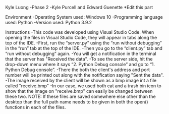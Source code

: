 Kyle Luong 
-Phase 2
-Kyle Purcell and Edward Guenette
*Edit this part

Environment
-Operating System used: Windows 10
-Programming language used: Python
-Version used: Python 3.9.2

Instructions
-This code was developed using Visual Studio Code. When opening the files in Visual Studio Code, they will appear in tabs along the top of the IDE. 
-First, run the “server.py” using the “run without debugging” in the “run” tab at the top of the IDE. 
-Then you go to the “client.py” tab and “run without debugging” again. 
-You will get a notification in the terminal that the server has "Received the data".
-To see the server side, hit the drop-down menu where it says “2. Python Debug console” and go to “1. Python Debug console”. 
-There the both the client's address and port number will be printed out along with the notification saying "Sent the data". 
-The image received by the client will be shown as a bmp image int a file called "receive.bmp" 
-In our case, we used both cat and a trash bin icon to show that the image on "receive.bmp" can easily be changed between these two. 
NOTE: If these files are saved somewhere else other than the desktop than the full path name needs to be given in both the open() functions in each of the files.


